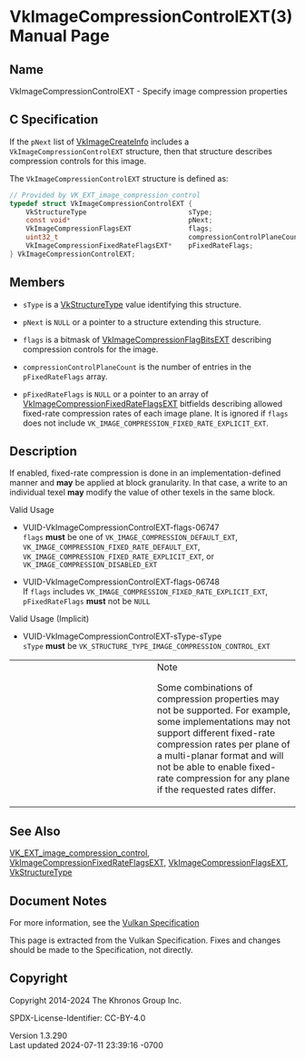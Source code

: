# VkImageCompressionControlEXT(3) Manual Page

## Name

VkImageCompressionControlEXT - Specify image compression properties



## <a href="#_c_specification" class="anchor"></a>C Specification

If the `pNext` list of [VkImageCreateInfo](https://registry.khronos.org/vulkan/specs/1.3-extensions/man/html/VkImageCreateInfo.html)
includes a `VkImageCompressionControlEXT` structure, then that structure
describes compression controls for this image.

The `VkImageCompressionControlEXT` structure is defined as:

``` c
// Provided by VK_EXT_image_compression_control
typedef struct VkImageCompressionControlEXT {
    VkStructureType                         sType;
    const void*                             pNext;
    VkImageCompressionFlagsEXT              flags;
    uint32_t                                compressionControlPlaneCount;
    VkImageCompressionFixedRateFlagsEXT*    pFixedRateFlags;
} VkImageCompressionControlEXT;
```

## <a href="#_members" class="anchor"></a>Members

- `sType` is a [VkStructureType](https://registry.khronos.org/vulkan/specs/1.3-extensions/man/html/VkStructureType.html) value identifying
  this structure.

- `pNext` is `NULL` or a pointer to a structure extending this
  structure.

- `flags` is a bitmask of
  [VkImageCompressionFlagBitsEXT](https://registry.khronos.org/vulkan/specs/1.3-extensions/man/html/VkImageCompressionFlagBitsEXT.html)
  describing compression controls for the image.

- `compressionControlPlaneCount` is the number of entries in the
  `pFixedRateFlags` array.

- `pFixedRateFlags` is `NULL` or a pointer to an array of
  [VkImageCompressionFixedRateFlagsEXT](https://registry.khronos.org/vulkan/specs/1.3-extensions/man/html/VkImageCompressionFixedRateFlagsEXT.html)
  bitfields describing allowed fixed-rate compression rates of each
  image plane. It is ignored if `flags` does not include
  `VK_IMAGE_COMPRESSION_FIXED_RATE_EXPLICIT_EXT`.

## <a href="#_description" class="anchor"></a>Description

If enabled, fixed-rate compression is done in an implementation-defined
manner and **may** be applied at block granularity. In that case, a
write to an individual texel **may** modify the value of other texels in
the same block.

Valid Usage

- <a href="#VUID-VkImageCompressionControlEXT-flags-06747"
  id="VUID-VkImageCompressionControlEXT-flags-06747"></a>
  VUID-VkImageCompressionControlEXT-flags-06747  
  `flags` **must** be one of `VK_IMAGE_COMPRESSION_DEFAULT_EXT`,
  `VK_IMAGE_COMPRESSION_FIXED_RATE_DEFAULT_EXT`,
  `VK_IMAGE_COMPRESSION_FIXED_RATE_EXPLICIT_EXT`, or
  `VK_IMAGE_COMPRESSION_DISABLED_EXT`

- <a href="#VUID-VkImageCompressionControlEXT-flags-06748"
  id="VUID-VkImageCompressionControlEXT-flags-06748"></a>
  VUID-VkImageCompressionControlEXT-flags-06748  
  If `flags` includes `VK_IMAGE_COMPRESSION_FIXED_RATE_EXPLICIT_EXT`,
  `pFixedRateFlags` **must** not be `NULL`

Valid Usage (Implicit)

- <a href="#VUID-VkImageCompressionControlEXT-sType-sType"
  id="VUID-VkImageCompressionControlEXT-sType-sType"></a>
  VUID-VkImageCompressionControlEXT-sType-sType  
  `sType` **must** be `VK_STRUCTURE_TYPE_IMAGE_COMPRESSION_CONTROL_EXT`

<table>
<colgroup>
<col style="width: 50%" />
<col style="width: 50%" />
</colgroup>
<tbody>
<tr>
<td class="icon"><em></em></td>
<td class="content">Note
<p>Some combinations of compression properties may not be supported. For
example, some implementations may not support different fixed-rate
compression rates per plane of a multi-planar format and will not be
able to enable fixed-rate compression for any plane if the requested
rates differ.</p></td>
</tr>
</tbody>
</table>

## <a href="#_see_also" class="anchor"></a>See Also

[VK_EXT_image_compression_control](https://registry.khronos.org/vulkan/specs/1.3-extensions/man/html/VK_EXT_image_compression_control.html),
[VkImageCompressionFixedRateFlagsEXT](https://registry.khronos.org/vulkan/specs/1.3-extensions/man/html/VkImageCompressionFixedRateFlagsEXT.html),
[VkImageCompressionFlagsEXT](https://registry.khronos.org/vulkan/specs/1.3-extensions/man/html/VkImageCompressionFlagsEXT.html),
[VkStructureType](https://registry.khronos.org/vulkan/specs/1.3-extensions/man/html/VkStructureType.html)

## <a href="#_document_notes" class="anchor"></a>Document Notes

For more information, see the <a
href="https://registry.khronos.org/vulkan/specs/1.3-extensions/html/vkspec.html#VkImageCompressionControlEXT"
target="_blank" rel="noopener">Vulkan Specification</a>

This page is extracted from the Vulkan Specification. Fixes and changes
should be made to the Specification, not directly.

## <a href="#_copyright" class="anchor"></a>Copyright

Copyright 2014-2024 The Khronos Group Inc.

SPDX-License-Identifier: CC-BY-4.0

Version 1.3.290  
Last updated 2024-07-11 23:39:16 -0700
